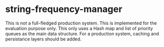 # string-frequency-manager

This is not a full-fledged production system. This is implemented for the evaluation purpose only.
This only uses a Hash map and list of priority queues as the main data structure. For a production system, caching and persistance layers should be added.
